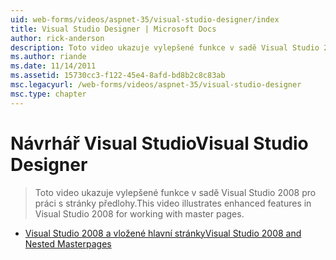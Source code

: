 ```yaml
---
uid: web-forms/videos/aspnet-35/visual-studio-designer/index
title: Visual Studio Designer | Microsoft Docs
author: rick-anderson
description: Toto video ukazuje vylepšené funkce v sadě Visual Studio 2008 pro práci s stránky předlohy.
ms.author: riande
ms.date: 11/14/2011
ms.assetid: 15730cc3-f122-45e4-8afd-bd8b2c8c83ab
msc.legacyurl: /web-forms/videos/aspnet-35/visual-studio-designer
msc.type: chapter
---
```

<a name="visual-studio-designer"></a><span data-ttu-id="6d295-103">Návrhář Visual Studio</span><span class="sxs-lookup"><span data-stu-id="6d295-103">Visual Studio Designer</span></span>
====================
> <span data-ttu-id="6d295-104">Toto video ukazuje vylepšené funkce v sadě Visual Studio 2008 pro práci s stránky předlohy.</span><span class="sxs-lookup"><span data-stu-id="6d295-104">This video illustrates enhanced features in Visual Studio 2008 for working with master pages.</span></span>


- [<span data-ttu-id="6d295-105">Visual Studio 2008 a vložené hlavní stránky</span><span class="sxs-lookup"><span data-stu-id="6d295-105">Visual Studio 2008 and Nested Masterpages</span></span>](visual-studio-2008-and-nested-masterpages.md)
